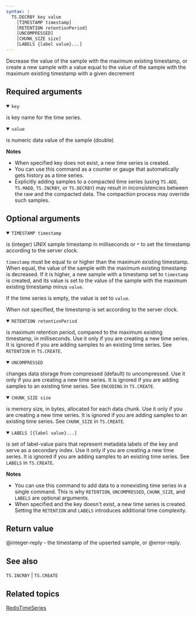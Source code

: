 ```yaml
---
syntax: |
  TS.DECRBY key value 
    [TIMESTAMP timestamp] 
    [RETENTION retentionPeriod] 
    [UNCOMPRESSED] 
    [CHUNK_SIZE size] 
    [LABELS {label value}...]
---
```


Decrease the value of the sample with the maximum existing timestamp, or create a new sample with a value equal to the value of the sample with the maximum existing timestamp with a given decrement

## Required arguments

<details open><summary><code>key</code></summary> 

is key name for the time series.
</details>

<details open><summary><code>value</code></summary> 

is numeric data value of the sample (double)
</details>

<note><b>Notes</b>
- When specified key does not exist, a new time series is created.
- You can use this command as a counter or gauge that automatically gets history as a time series.
- Explicitly adding samples to a compacted time series (using `TS.ADD`, `TS.MADD`, `TS.INCRBY`, or `TS.DECRBY`) may result in inconsistencies between the raw and the compacted data. The compaction process may override such samples.
</note>

## Optional arguments

<details open><summary><code>TIMESTAMP timestamp</code></summary> 

is (integer) UNIX sample timestamp in milliseconds or `*` to set the timestamp according to the server clock.

`timestamp` must be equal to or higher than the maximum existing timestamp. When equal, the value of the sample with the maximum existing timestamp is decreased. If it is higher, a new sample with a timestamp set to `timestamp` is created, and its value is set to the value of the sample with the maximum existing timestamp minus `value`. 

If the time series is empty, the value is set to `value`.
  
When not specified, the timestamp is set according to the server clock.  
</details>

<details open><summary><code>RETENTION retentionPeriod</code></summmary> 

is maximum retention period, compared to the maximum existing timestamp, in milliseconds. Use it only if you are creating a new time series. It is ignored if you are adding samples to an existing time series. See `RETENTION` in `TS.CREATE`.
</details>

 
<details open><summary><code>UNCOMPRESSED</code></summary>

changes data storage from compressed (default) to uncompressed. Use it only if you are creating a new time series. It is ignored if you are adding samples to an existing time series. See `ENCODING` in `TS.CREATE`.
</details>

<details open><summary><code>CHUNK_SIZE size</code></summary> 

is memory size, in bytes, allocated for each data chunk. Use it only if you are creating a new time series. It is ignored if you are adding samples to an existing time series. See `CHUNK_SIZE` in `TS.CREATE`.
</details>

<details open><summary><code>LABELS [{label value}...]</code></summary> 

is set of label-value pairs that represent metadata labels of the key and serve as a secondary index. Use it only if you are creating a new time series. It is ignored if you are adding samples to an existing time series. See `LABELS` in `TS.CREATE`.
</details>

<note><b>Notes</b>

 - You can use this command to add data to a nonexisting time series in a single command.
  This is why `RETENTION`, `UNCOMPRESSED`,  `CHUNK_SIZE`, and `LABELS` are optional arguments.
 - When specified and the key doesn't exist, a new time series is created.
  Setting the `RETENTION` and `LABELS` introduces additional time complexity.
</note>

## Return value

@integer-reply - the timestamp of the upserted sample, or @error-reply.

## See also

`TS.INCRBY` | `TS.CREATE` 

## Related topics

[RedisTimeSeries](/docs/stack/timeseries)
